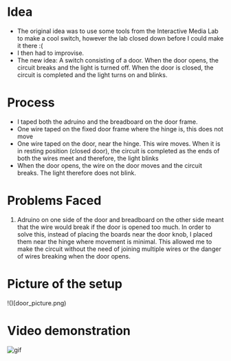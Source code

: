 # Idea
<ul>
  <li>The original idea was to use some tools from the Interactive Media Lab to make a cool switch, however the lab closed down before I could make it there :( </li>
  <li>I then had to improvise. </li>
  <li>The new idea: A switch consisting of a door. When the door opens, the circuit breaks and the light is turned off. When the door is closed, the circuit is completed and the light turns on and blinks. </li>
</ul>

# Process
<ul>
  <li>I taped both the adruino and the breadboard on the door frame.</li>
  <li>One wire taped on the fixed door frame where the hinge is, this does not move </li>
  <li>One wire taped on the door, near the hinge. This wire moves. When it is in resting position (closed door), the circuit is completed as the ends of both the wires meet and therefore, the light blinks </li>
  <li>When the door opens, the wire on the door moves and the circuit breaks. The light therefore does not blink. </li>
  
</ul>

# Problems Faced
<ol>
  <li>Adruino on one side of the door and breadboard on the other side meant that the wire would break if the door is opened too much. In order to solve this, instead of placing the boards near the door knob, I placed them near the hinge where movement is minimal. This allowed me to make the circuit without the need of joining multiple wires or the danger of wires breaking when the door opens.</li>
</ol>

# Picture of the setup
!()[door_picture.png)

# Video demonstration

![gif](door_demo.gif)
